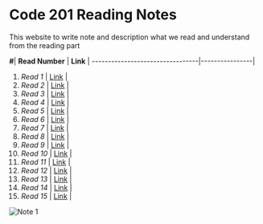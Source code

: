 # Code 201 Reading Notes
This website to write note and description what we read and understand from the reading part

 **#**|    **Read Number**       | **Link**       |
---------------------------------|----------------|
1. *Read 1*                      |  [Link]()      |
2. *Read 2*                      |  [Link]()      |
3. *Read 3*                      |  [Link]()      |
4. *Read 4*                      |  [Link]()      |
5. *Read 5*                      |  [Link]()      |
6. *Read 6*                      |  [Link]()      |
7. *Read 7*                      |  [Link]()      |
8. *Read 8*                      |  [Link]()      |
9. *Read 9*                      |  [Link]()      |
10. *Read 10*                    |  [Link]()      |
11. *Read 11*                    |  [Link]()      |
12. *Read 12*                    |  [Link]()      |
13. *Read 13*                    |  [Link]()      |
14. *Read 14*                    |  [Link]()      |
15. *Read 15*                    |  [Link]()      |
                                                    
![*Note 1*](https://blacklinesandbillables.com/wp-content/uploads/2016/09/notepad-1280x640.jpeg) 
